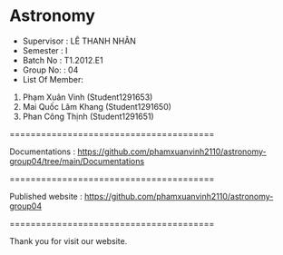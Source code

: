 Astronomy
=======================================
+ Supervisor	: LÊ THANH NHÂN
+ Semester	: I	
+ Batch No	: T1.2012.E1	
+ Group No:	: 04
+ List Of Member:
1. Phạm Xuân Vinh         (Student1291653)
2. Mai Quốc Lâm Khang  		(Student1291650)
3. Phan Công Thịnh        (Student1291651)

=======================================

Documentations : https://github.com/phamxuanvinh2110/astronomy-group04/tree/main/Documentations

=======================================

Published website : https://github.com/phamxuanvinh2110/astronomy-group04

=======================================

Thank you for visit our website.
